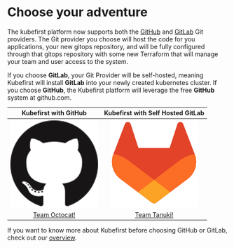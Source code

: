 # Choose your adventure

The kubefirst platform now supports both the [GitHub](https://www.github.com) and [GitLab](https://www.gitlab.com) Git providers. 
The Git provider you choose will host the code for you applications, your new gitops repository, and will be fully configured through that gitops repository with some new Terraform that will manage your team and user access to the system.

If you choose **GitLab**, your Git Provider will be self-hosted, meaning Kubefirst will install **GitLab** into your newly created kubernetes
cluster. If you choose **GitHub**, the Kubefirst platform will leverage the free **GitHub** system at github.com.

<center>

|                                Kubefirst with GitHub                                 |                          Kubefirst with Self Hosted GitLab                           |
|:------------------------------------------------------------------------------------:|:------------------------------------------------------------------------------------:|
| [![GitHub](./img/kubefirst/icons/github-200x200.png)](./kubefirst/github/install.md) | [![GitLab](./img/kubefirst/icons/gitlab-200x200.png)](./kubefirst/gitlab/install.md) |
 |                    [Team Octocat!](./kubefirst/github/install.md)                    |                    [Team Tanuki!](./kubefirst/gitlab/install.md)                     |

</center>

If you want to know more about Kubefirst before choosing GitHub or GitLab, check out our [overview](./kubefirst/overview.md).
